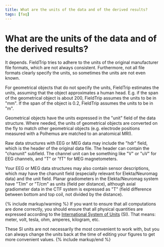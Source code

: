 ```yaml
---
title: What are the units of the data and of the derived results?
tags: [faq]
---
```


# What are the units of the data and of the derived results?

It depends. FieldTrip tries to adhere to the units of the original manufacturer file formats, which are not always consistent. Furthermore, not all file formats clearly specify the units, so sometimes the units are not even known.

For geometrical objects that do not specify the units, FieldTrip estimates the units, assuming that the object approximates a human head. E.g. if the span of the geometrical object is about 200, FieldTrip assumes the units to be in "mm". If the span of the object is 0.2, FieldTrip assumes the units to be in "m".

Geometrical objects have the units expressed in the "unit" field of the data structure. Where needed, the units of geometrical objects are converted on the fly to match other geometrical objects (e.g. electrode positions measured with a Polhemus are matched to an anatomical MRI).

Raw data structures with EEG or MEG data may include the "hdr" field, which is the header of the original data file. The header can contain the "chanunit" subfield. The channel unit can be something like "V" or "uV" for EEG channels, and "T" or "fT" for MEG magnetometers.

Your EEG or MEG data structures may also contain sensor descriptions, which may have the chanunit field (especially relevant for Elekta/Neuromag data) and the unit field. Planar gradiometers in the Elekta/Neuromag system have "T/m" or "T/cm" as units (field per distance), although axial gradiometer data in the CTF system is expressed as "T" (field difference between bottom and top coil, not divided by the distance).

{% include markup/warning %}
If you want to ensure that all computations are done correctly, you should ensure that all physical quantities are expressed according to the [International System of Units](https://en.wikipedia.org/wiki/International_System_of_Units) (SI). That means: meter, volt, tesla, ohm, amperes, kilogram, etc.

These SI units are not necessarily the most convenient to work with, but you can always change the units back at the time of editing your figures to get more convenient values.
{% include markup/end %}
